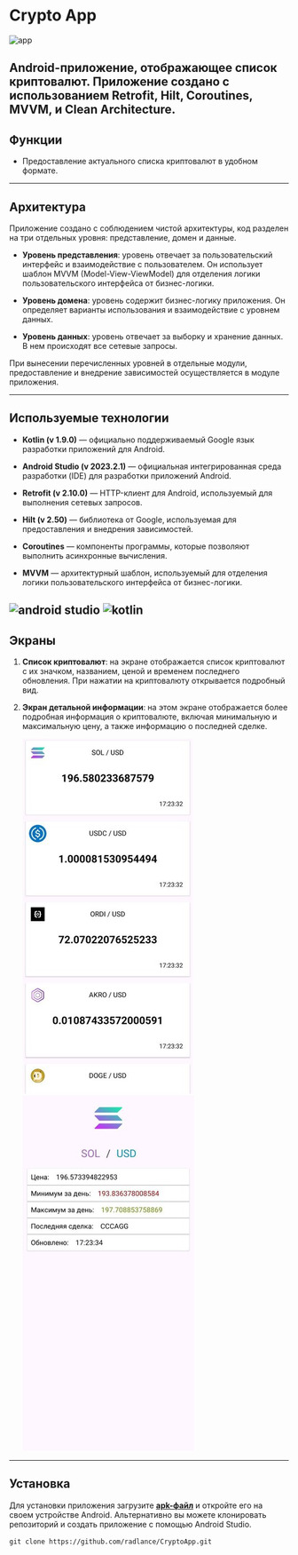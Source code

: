 # Crypto App

![app](https://camo.githubusercontent.com/323ef51f2f921bd312c333ac04eafb8deb8e1322c43bcae4a3d1e608c20a00a4/68747470733a2f2f696d672e736869656c64732e696f2f7374617469632f76313f7374796c653d666f722d7468652d6261646765266d6573736167653d416e64726f696426636f6c6f723d333441383533266c6f676f3d416e64726f6964266c6f676f436f6c6f723d464646464646266c6162656c3d)


Android-приложение, отображающее список криптовалют.
Приложение создано с использованием
Retrofit, Hilt, Coroutines, MVVM, и Clean Architecture.
---

## Функции

+ Предоставление актуального списка криптовалют в удобном формате.



---

## Архитектура

Приложение создано с соблюдением чистой архитектуры,
код разделен на три отдельных уровня:
представление, домен и данные.

+ **Уровень представления**:
  уровень отвечает за пользовательский интерфейс
  и взаимодействие с пользователем.
  Он использует шаблон MVVM (Model-View-ViewModel) для отделения логики
  пользовательского интерфейса от бизнес-логики.


+ **Уровень домена**: уровень содержит бизнес-логику приложения.
Он определяет варианты использования и взаимодействие с уровнем данных.


+ **Уровень данных**: уровень отвечает за выборку и хранение данных.
  В нем происходят все сетевые запросы.

При вынесении перечисленных уровней в отдельные модули,
предоставление и внедрение зависимостей осуществляется
в модуле приложения.

---

## Используемые технологии
+ **Kotlin (v 1.9.0)** — официально поддерживаемый Google язык
  разработки приложений для Android.

+ **Android Studio (v 2023.2.1)** — официальная интегрированная среда 
  разработки (IDE) для разработки приложений Android.


+ **Retrofit (v 2.10.0)** — HTTP-клиент для Android, 
  используемый для выполнения сетевых запросов.


+ **Hilt (v 2.50)** — библиотека от Google, 
используемая для предоставления и внедрения зависимостей.


+ **Coroutines** — компоненты программы, 
  которые позволяют выполнить асинхронные вычисления.


+ **MVVM** — архитектурный шаблон, 
  используемый для отделения логики пользовательского интерфейса от
  бизнес-логики.

![android studio](https://camo.githubusercontent.com/2d397c08eedc8787ef2a85a6a4b391f62d5ef4d89c527e49bc9f3a0b8c54136f/68747470733a2f2f696d672e736869656c64732e696f2f7374617469632f76313f7374796c653d666f722d7468652d6261646765266d6573736167653d416e64726f69642b53747564696f26636f6c6f723d323232323232266c6f676f3d416e64726f69642b53747564696f266c6f676f436f6c6f723d334444433834266c6162656c3d)
![kotlin](https://camo.githubusercontent.com/d3d1086af5c2cc9b242b19407152596a33d4ee77f4c2c76f561ba14a2ee8abe0/68747470733a2f2f696d672e736869656c64732e696f2f7374617469632f76313f7374796c653d666f722d7468652d6261646765266d6573736167653d4b6f746c696e26636f6c6f723d374635324646266c6f676f3d4b6f746c696e266c6f676f436f6c6f723d464646464646266c6162656c3d)
---

## Экраны
1. **Список криптовалют**: на экране отображается список криптовалют с их значком, 
  названием, ценой и временем последнего обновления.
  При нажатии на криптовалюту открывается подробный вид.

   
  

2. **Экран детальной информации**: на этом экране отображается 
  более подробная информация о криптовалюте,
  включая минимальную и максимальную цену,
  а также информацию о последней сделке.


   ![Список криптовалют](img_1.png)
   ![img_2.png](img_2.png)

 
---

## Установка
Для установки приложения загрузите **[apk-файл](https://github.com/radlance/CryptoApp/raw/master/app/release/app-release.apk)**
и откройте его на своем устройстве Android.
Альтернативно вы можете
клонировать репозиторий и создать приложение с помощью Android Studio.
```
git clone https://github.com/radlance/CryptoApp.git
```
